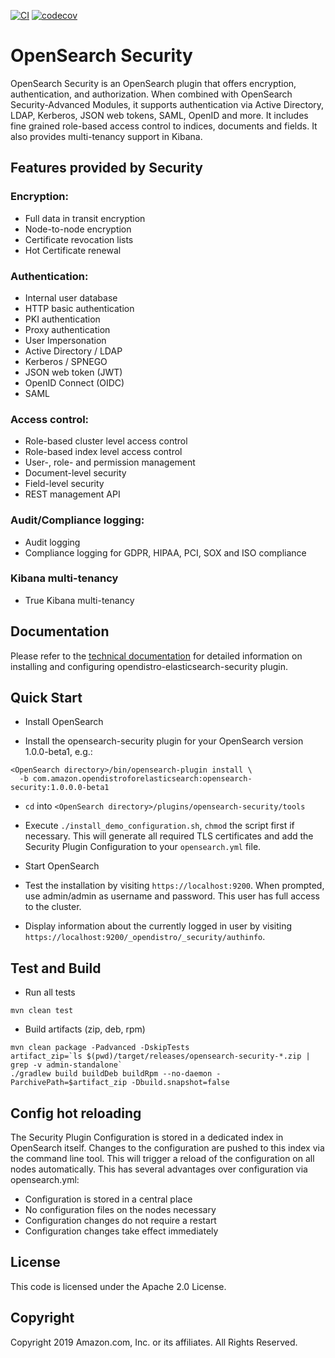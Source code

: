 [![CI](https://github.com/opendistro-for-elasticsearch/security/workflows/CI/badge.svg?branch=main)](https://github.com/opendistro-for-elasticsearch/security/actions)
[![codecov](https://codecov.io/gh/opendistro-for-elasticsearch/security/branch/main/graph/badge.svg)](https://codecov.io/gh/opendistro-for-elasticsearch/security)

# OpenSearch Security

OpenSearch Security is an OpenSearch plugin that offers encryption, authentication, and authorization. When combined with OpenSearch Security-Advanced Modules, it supports authentication via Active Directory, LDAP, Kerberos, JSON web tokens, SAML, OpenID and more. It includes fine grained role-based access control to indices, documents and fields. It also provides multi-tenancy support in Kibana.

## Features provided by Security

### Encryption:

* Full data in transit encryption
* Node-to-node encryption
* Certificate revocation lists
* Hot Certificate renewal 

### Authentication: 
* Internal user database
* HTTP basic authentication
* PKI authentication
* Proxy authentication
* User Impersonation
* Active Directory / LDAP
* Kerberos / SPNEGO
* JSON web token (JWT)
* OpenID Connect (OIDC)
* SAML

### Access control:
* Role-based cluster level access control
* Role-based index level access control
* User-, role- and permission management
* Document-level security
* Field-level security
* REST management API

### Audit/Compliance logging:
* Audit logging 
* Compliance logging for GDPR, HIPAA, PCI, SOX and ISO compliance

### Kibana multi-tenancy
* True Kibana multi-tenancy



## Documentation

Please refer to the [technical documentation](https://opendistro.github.io/for-elasticsearch-docs/docs/security/configuration/) for detailed information on installing and configuring opendistro-elasticsearch-security plugin.

## Quick Start

* Install OpenSearch

* Install the opensearch-security plugin for your OpenSearch version 1.0.0-beta1, e.g.:

```
<OpenSearch directory>/bin/opensearch-plugin install \
  -b com.amazon.opendistroforelasticsearch:opensearch-security:1.0.0.0-beta1
```

* ``cd`` into ``<OpenSearch directory>/plugins/opensearch-security/tools``

* Execute ``./install_demo_configuration.sh``, ``chmod`` the script first if necessary. This will generate all required TLS certificates and add the Security Plugin Configuration to your ``opensearch.yml`` file. 

* Start OpenSearch

* Test the installation by visiting ``https://localhost:9200``. When prompted, use admin/admin as username and password. This user has full access to the cluster.

* Display information about the currently logged in user by visiting ``https://localhost:9200/_opendistro/_security/authinfo``.


## Test and Build

* Run all tests

```
mvn clean test
```

* Build artifacts (zip, deb, rpm)

```
mvn clean package -Padvanced -DskipTests
artifact_zip=`ls $(pwd)/target/releases/opensearch-security-*.zip | grep -v admin-standalone`
./gradlew build buildDeb buildRpm --no-daemon -ParchivePath=$artifact_zip -Dbuild.snapshot=false
```


## Config hot reloading

The Security Plugin Configuration is stored in a dedicated index in OpenSearch itself. Changes to the configuration are pushed to this index via the command line tool. This will trigger a reload of the configuration on all nodes automatically. This has several advantages over configuration via opensearch.yml:

* Configuration is stored in a central place
* No configuration files on the nodes necessary
* Configuration changes do not require a restart
* Configuration changes take effect immediately


## License

This code is licensed under the Apache 2.0 License. 

## Copyright

Copyright 2019 Amazon.com, Inc. or its affiliates. All Rights Reserved.

